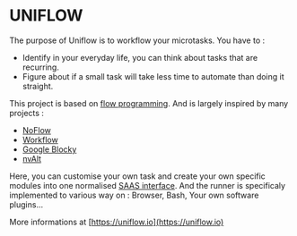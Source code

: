 UNIFLOW
=======

The purpose of Uniflow is to workflow your microtasks. You have to :
- Identify in your everyday life, you can think about tasks that are recurring.
- Figure about if a small task will take less time to automate than doing it straight.

This project is based on [flow programming](https://en.wikipedia.org/wiki/Flow-based_programming).
And is largely inspired by many projects : 
- [NoFlow](https://noflojs.org/)
- [Workflow](https://workflow.is/)
- [Google Blocky](https://developers.google.com/blockly/)
- [nvAlt](http://brettterpstra.com/projects/nvalt/)

Here, you can customise your own task and create your own specific modules into one normalised [SAAS interface](https://en.wikipedia.org/wiki/Software_as_a_service).
And the runner is specificaly implemented to various way on : Browser, Bash, Your own software plugins...

More informations at [https://uniflow.io](https://uniflow.io)
